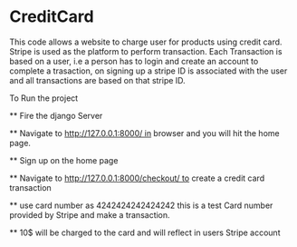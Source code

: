 # CreditCard

This code allows a website to charge user for products using credit card. Stripe is used as the platform to perform transaction. Each Transaction is based on a user, i.e a person has to login and create an account to complete a trasaction, on signing up a stripe ID is associated with the user and all transactions are based on that stripe ID. 

To Run the project 

** Fire the django Server 

** Navigate to http://127.0.0.1:8000/ in browser and you will hit the home page.

** Sign up on the home page 

** Navigate to http://127.0.0.1:8000/checkout/ to create a credit card transaction

** use card number as 4242424242424242 this is a test Card number provided by Stripe and make a transaction. 

** 10$ will be charged to the card and will reflect in users Stripe account

